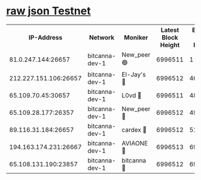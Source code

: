 [raw json Testnet](https://rpc-check.bcat.stavr.tech/bcat/rpc-bcat-result.json)
=


<table><tr><th>IP-Address</th><th>Network</th><th>Moniker</th><th>Latest Block Height</th><th>Earliest Block Height</th><th>Catching Up</th><th>Tx Index</th><th>Voting Power</th><th>Scan Time</th></tr><tr><td>81.0.247.144:26657</td><td>bitcanna-dev-1</td><td>New_peer 🟢</td><td>6996511</td><td>1</td><td>False</td><td>on</td><td>0</td><td>2024-03-22T09:13:33.724998792UTC</td></tr><tr><td>212.227.151.106:26657</td><td>bitcanna-dev-1</td><td>El-Jay's 🔴</td><td>6996512</td><td>4670391</td><td>False</td><td>on</td><td>2218364</td><td>2024-03-22T09:13:40.387907912UTC</td></tr><tr><td>65.109.70.45:30657</td><td>bitcanna-dev-1</td><td>L0vd 🔴</td><td>6996511</td><td>4828155</td><td>False</td><td>on</td><td>308120</td><td>2024-03-22T09:13:34.033835451UTC</td></tr><tr><td>65.109.28.177:26357</td><td>bitcanna-dev-1</td><td>New_peer 🔴</td><td>6996512</td><td>4952911</td><td>False</td><td>on</td><td>2237167</td><td>2024-03-22T09:13:41.053961967UTC</td></tr><tr><td>89.116.31.184:26657</td><td>bitcanna-dev-1</td><td>cardex 🔴</td><td>6996512</td><td>5185001</td><td>False</td><td>on</td><td>1</td><td>2024-03-22T09:13:40.745298162UTC</td></tr><tr><td>194.163.174.231:26667</td><td>bitcanna-dev-1</td><td>AVIAONE 🔴</td><td>6996513</td><td>6990021</td><td>False</td><td>on</td><td>1949865</td><td>2024-03-22T09:13:49.872799442UTC</td></tr><tr><td>65.108.131.190:23857</td><td>bitcanna-dev-1</td><td>bitcanna 🔴</td><td>6996512</td><td>6992512</td><td>False</td><td>off</td><td>378646</td><td>2024-03-22T09:13:41.363113115UTC</td></tr></table>